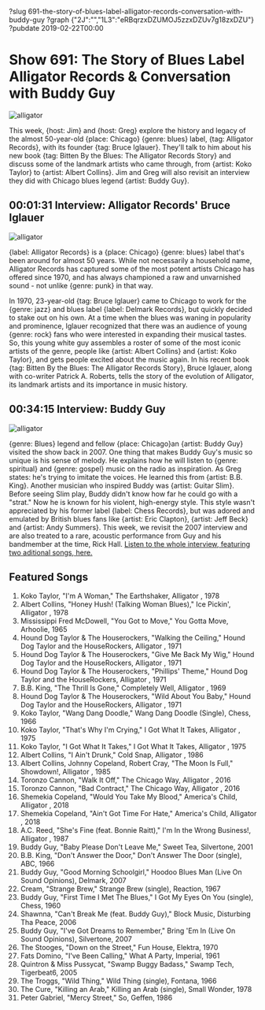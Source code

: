 ?slug 691-the-story-of-blues-label-alligator-records-conversation-with-buddy-guy
?graph {"2J":"","1L3":"eRBqrzxDZUMOJ5zzxDZUv7g18zxDZU"}
?pubdate 2019-02-22T00:00

# Show 691: The Story of Blues Label Alligator Records & Conversation with Buddy Guy

![alligator](//static.soundopinions.org/images/2019/alligator.jpeg)

This week, {host: Jim} and {host: Greg} explore the history and legacy of the almost 50-year-old {place: Chicago} {genre: blues} label, {tag: Alligator Records}, with its founder {tag: Bruce Iglauer}. They'll talk to him about his new book {tag: Bitten By the Blues: The Alligator Records Story} and discuss some of the landmark artists who came through, from {artist: Koko Taylor} to {artist: Albert Collins}. Jim and Greg will also revisit an interview they did with Chicago blues legend {artist: Buddy Guy}.


## 00:01:31 Interview: Alligator Records' Bruce Iglauer
![alligator](//static.soundopinions.org/images/2019/bitten.jpg)

{label: Alligator Records} is a {place: Chicago} {genre: blues} label that's been around for almost 50 years. While not necessarily a household name, Alligator Records has captured some of the most potent artists Chicago has offered since 1970, and has always championed a raw and unvarnished sound - not unlike {genre: punk} in that way.

In 1970, 23-year-old {tag: Bruce Iglauer} came to Chicago to work for the {genre: jazz} and blues label {label: Delmark Records}, but quickly decided to stake out on his own. At a time when the blues was waning in popularity and prominence, Iglauer recognized that there was an audience of young {genre: rock} fans who were interested in expanding their musical tastes. So, this young white guy assembles a roster of some of the most iconic artists of the genre, people like {artist: Albert Collins} and {artist: Koko Taylor}, and gets people excited about the music again. In his recent book {tag: Bitten By the Blues: The Alligator Records Story}, Bruce Iglauer, along with co-writer Patrick A. Roberts, tells the story of the evolution of Alligator, its landmark artists and its importance in music history. 


## 00:34:15 Interview: Buddy Guy
![alligator](//static.soundopinions.org/images/2019/buddy2.jpg)

{genre: Blues} legend and fellow {place: Chicago}an {artist: Buddy Guy} visited the show back in 2007. 
One thing that makes Buddy Guy's music so unique is his sense of melody. He explains how he will listen to {genre: spiritual} and {genre: gospel} music on the radio as inspiration. As Greg states: he's trying to imitate the voices. He learned this from {artist: B.B. King}. Another musician who inspired Buddy was {artist: Guitar Slim}. Before seeing Slim play, Buddy didn't know how far he could go with a "strat." Now he is known for his violent, high-energy style. This style wasn't appreciated by his former label {label: Chess Records}, but was adored and emulated by British blues fans like {artist: Eric Clapton}, {artist: Jeff Beck} and {artist: Andy Summers}. This week, we revisit the 2007 interview and are also treated to a rare, acoustic performance from Guy and his bandmember at the time, Rick Hall. [Listen to the whole interview, featuring two aditional songs, here.](https://www.soundopinions.org/show/58/)


## Featured Songs
1. Koko Taylor, "I'm A Woman," The Earthshaker, Alligator , 1978
1. Albert Collins, "Honey Hush! (Talking Woman Blues)," Ice Pickin', Alligator , 1978
1. Mississippi Fred McDowell, "You Got to Move," You Gotta Move, Arhoolie, 1965
1. Hound Dog Taylor & The Houserockers, "Walking the Ceiling," Hound Dog Taylor and the HouseRockers, Alligator , 1971
1. Hound Dog Taylor & The Houserockers, "Give Me Back My Wig," Hound Dog Taylor and the HouseRockers, Alligator , 1971
1. Hound Dog Taylor & The Houserockers, "Phillips' Theme," Hound Dog Taylor and the HouseRockers, Alligator , 1971
1. B.B. King, "The Thrill Is Gone," Completely Well, Alligator , 1969
1. Hound Dog Taylor & The Houserockers, "Wild About You Baby," Hound Dog Taylor and the HouseRockers, Alligator , 1971
1. Koko Taylor, "Wang Dang Doodle," Wang Dang Doodle (Single), Chess, 1966
1. Koko Taylor, "That's Why I'm Crying," I Got What It Takes, Alligator , 1975
1. Koko Taylor, "I Got What It Takes," I Got What It Takes, Alligator , 1975
1. Albert Collins, "I Ain't Drunk," Cold Snap, Alligator , 1986
1. Albert Collins, Johnny Copeland, Robert Cray, "The Moon Is Full," Showdown!, Alligator , 1985
1. Toronzo Cannon, "Walk It Off," The Chicago Way, Alligator , 2016
1. Toronzo Cannon, "Bad Contract," The Chicago Way, Alligator , 2016
1. Shemekia Copeland, "Would You Take My Blood," America's Child, Alligator , 2018
1. Shemekia Copeland, "Ain't Got Time For Hate," America's Child, Alligator , 2018
1. A.C. Reed, "She's Fine (feat. Bonnie Raitt)," I'm In the Wrong Business!, Alligator , 1987
1. Buddy Guy, "Baby Please Don't Leave Me," Sweet Tea, Silvertone, 2001
1. B.B. King, "Don't Answer the Door," Don't Answer The Door (single), ABC, 1966
1. Buddy Guy, "Good Morning Schoolgirl," Hoodoo Blues Man (Live On Sound Opinions), Delmark, 2007
1. Cream, "Strange Brew," Strange Brew (single), Reaction, 1967
1. Buddy Guy, "First Time I Met The Blues," I Got My Eyes On You (single), Chess, 1960
1. Shawnna, "Can't Break Me (feat. Buddy Guy)," Block Music, Disturbing Tha Peace, 2006
1. Buddy Guy, "I've Got Dreams to Remember," Bring 'Em In (Live On Sound Opinions), Silvertone, 2007
1. The Stooges, "Down on the Street," Fun House, Elektra, 1970
1. Fats Domino, "I've Been Calling," What A Party, Imperial, 1961
1. Quintron & Miss Pussycat, "Swamp Buggy Badass," Swamp Tech, Tigerbeat6, 2005
1. The Troggs, "Wild Thing," Wild Thing (single), Fontana, 1966
1. The Cure, "Killing an Arab," Killing an Arab (single), Small Wonder, 1978
1. Peter Gabriel, "Mercy Street," So, Geffen, 1986